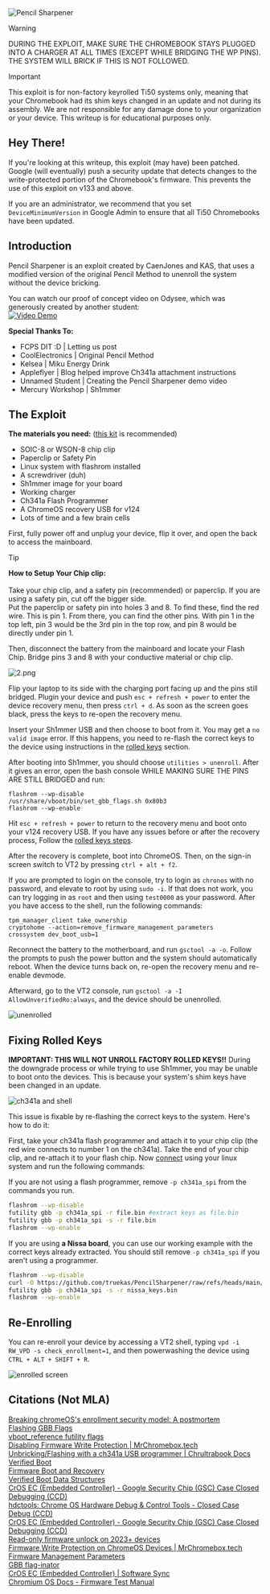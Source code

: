 
<img src="https://github.com/truekas/PencilSharpener/blob/main/src/Logo.png?raw=true" alt="Pencil Sharpener"/>

> [!WARNING]  
> DURING THE EXPLOIT, MAKE SURE THE CHROMEBOOK STAYS PLUGGED INTO A CHARGER AT ALL TIMES (EXCEPT WHILE BRIDGING THE WP PINS). THE SYSTEM WILL BRICK IF THIS IS NOT FOLLOWED.

> [!IMPORTANT]
> This exploit is for non-factory keyrolled Ti50 systems only, meaning that your Chromebook had its shim keys changed in an update and not during its assembly. We are not responsible for any damage done to your organization or your device. This writeup is for educational purposes only.

## Hey There!
If you're looking at this writeup, this exploit (may have) been patched. Google (will eventually) push a security update that detects changes to the write-protected portion of the Chromebook's firmware. This prevents the use of this exploit on v133 and above. 

If you are an administrator, we recommend that you set `DeviceMinimumVersion` in Google Admin to ensure that all Ti50 Chromebooks have been updated. 

## Introduction 
Pencil Sharpener is an exploit created by CaenJones and KAS, that uses a modified version of the original Pencil Method to unenroll the system without the device bricking.

You can watch our proof of concept video on Odysee, which was generously created by another student:
<br>
[![Video Demo](https://github.com/truekas/PencilSharpener/blob/main/src/Cover.png?raw=true)](https://ody.sh/xySDCFhvHi)

**Special Thanks To:**
- FCPS DIT :D        | Letting us post
- CoolElectronics    | Original Pencil Method
- Kelsea             | Miku Energy Drink
- Appleflyer         | Blog helped improve Ch341a attachment instructions
- Unnamed Student     | Creating the Pencil Sharpener demo video
- Mercury Workshop   | Sh1mmer 
  
## The Exploit
**The materials you need:** ([this kit](https://www.amazon.com/AiTrip-EEPROM-Programmer-CH341A-Adapter/dp/B07VNVVXW6) is recommended)

- SOIC-8 or WSON-8 chip clip
- Paperclip or Safety Pin
- Linux system with flashrom installed
- A screwdriver (duh)
- Sh1mmer image for your board
- Working charger
- Ch341a Flash Programmer
- A ChromeOS recovery USB for v124
- Lots of time and a few brain cells

First, fully power off and unplug your device, flip it over, and open the back to access the mainboard.

> [!TIP] 
> **How to Setup Your Chip clip:**
> \
> \
> Take your chip clip, and a safety pin (recommended) or paperclip. If you are using a safety pin, cut off the bigger side.\
> Put the paperclip or safety pin into holes 3 and 8. To find these, find the red wire. This is pin 1. From there, you can find the other pins.
> With pin 1 in the top left, pin 3 would be the 3rd pin in the top row, and pin 8 would be directly under pin 1.

Then, disconnect the battery from the mainboard and locate your Flash Chip. Bridge pins 3 and 8 with your conductive material or chip clip.

<img src="https://github.com/truekas/PencilSharpener/blob/main/src/2.png?raw=true" alt="2.png"/>

Flip your laptop to its side with the charging port facing up and the pins still bridged. Plugin your device and push `esc + refresh + power` to enter the device recovery menu, then press `ctrl + d`. As soon as the screen goes black, press the keys to re-open the recovery menu. 

Insert your Sh1mmer USB and then choose to boot from it. You may get a `no valid image` error. If this happens, you need to re-flash the correct keys to the device using instructions in the [rolled keys](#fixing-rolled-keys) section.

After booting into Sh1mmer, you should choose `utilities > unenroll`. After it gives an error, open the bash console WHILE MAKING SURE THE PINS ARE STILL BRIDGED and run:
```
flashrom --wp-disable
/usr/share/vboot/bin/set_gbb_flags.sh 0x80b3
flashrom --wp-enable
```
Hit `esc + refresh + power` to return to the recovery menu and boot onto your v124 recovery USB. If you have any issues before or after the recovery process, Follow the [rolled keys steps](#fixing-rolled-keys).

After the recovery is complete, boot into ChromeOS. Then, on the sign-in screen switch to VT2 by pressing `ctrl + alt + f2`. 

If you are prompted to login on the console, try to login as `chronos` with no password, and elevate to root by using `sudo -i`. If that does not work, you can try logging in as `root` and then using `test0000` as your password. After you have access to the shell, run the following commands:
```
tpm_manager_client take_ownership
cryptohome --action=remove_firmware_management_parameters
crossystem dev_boot_usb=1
```

Reconnect the battery to the motherboard, and run `gsctool -a -o`. Follow the prompts to push the power button and the system should automatically reboot. When the device turns back on, re-open the recovery menu and re-enable devmode.

Afterward, go to the VT2 console, run `gsctool -a -I AllowUnverifiedRo:always`, and the device should be unenrolled.

<img src="https://github.com/truekas/PencilSharpener/blob/main/src/unenrolled.png?raw=true" alt="unenrolled"/>

## Fixing Rolled Keys
**IMPORTANT: THIS WILL NOT UNROLL FACTORY ROLLED KEYS!!**
During the downgrade process or while trying to use Sh1mmer, you may be unable to boot onto the devices. This is because your system's shim keys have been changed in an update. 

<img src="https://github.com/truekas/PencilSharpener/blob/main/src/rolledkeys.png?raw=true" alt="ch341a and shell"/>

This issue is fixable by re-flashing the correct keys to the system. Here's how to do it:

First, take your ch341a flash programmer and attach it to your chip clip (the red wire connects to number 1 on the ch341a). Take the end of your chip clip, and re-attach it to your flash chip. Now [connect](https://docs.chrultrabook.com/docs/unbricking/unbrick-ch341a.html#prepping-to-flash) using your linux system and run the following commands: 

If you are not using a flash programmer, remove `-p ch341a_spi` from the commands you run.

```bash
flashrom --wp-disable
futility gbb -p ch341a_spi -r file.bin #extract keys as file.bin
futility gbb -p ch341a_spi -s -r file.bin
flashrom --wp-enable
```

If you are using **a Nissa board**, you can use our working example with the correct keys already extracted. You should still remove `-p ch341a_spi` if you aren't using a programmer. 

```bash
flashrom --wp-disable
curl -O https://github.com/truekas/PencilSharpener/raw/refs/heads/main/src/nissa_keys.bin
futility gbb -p ch341a_spi -s -r nissa_keys.bin
flashrom --wp-enable
```

## Re-Enrolling
You can re-enroll your device by accessing a VT2 shell, typing `vpd -i RW_VPD -s check_enrollment=1`, and then powerwashing the device using `CTRL + ALT + SHIFT + R`.

<img src="https://github.com/truekas/PencilSharpener/blob/main/src/enrolled.png?raw=true" alt="enrolled screen"/>

## Citations (Not MLA)
[Breaking chromeOS's enrollment security model: A postmortem](https://blog.coolelectronics.me/breaking-cros-6/)
<br>
[Flashing GBB Flags](https://appleflyers-blog.vercel.app/blog/gbbflagflash)
<br>
[vboot_reference futility flags](https://chromium.googlesource.com/chromiumos/platform/vboot_reference/+/refs/heads/main/futility/docs/cmd_gbb_utility.md)
<br>
[Disabling Firmware Write Protection | MrChromebox.tech](https://docs.mrchromebox.tech/docs/firmware/wp/disabling.html)
<br>
[Unbricking/Flashing with a ch341a USB programmer | Chrultrabook Docs](https://docs.chrultrabook.com/docs/unbricking/unbrick-ch341a.html)
<br>
[Verified Boot](https://www.chromium.org/chromium-os/chromiumos-design-docs/verified-boot/)
<br>
[Firmware Boot and Recovery](https://www.chromium.org/chromium-os/chromiumos-design-docs/firmware-boot-and-recovery/)
<br>
[Verified Boot Data Structures](https://www.chromium.org/chromium-os/chromiumos-design-docs/verified-boot-data-structures/)
<br>
[CrOS EC (Embedded Controller) - Google Security Chip (GSC) Case Closed Debugging (CCD)](https://chromium.googlesource.com/chromiumos/platform/ec/+/cr50_stab/docs/case_closed_debugging_gsc.md)
<br>
[hdctools: Chrome OS Hardware Debug & Control Tools - Closed Case Debug (CCD)](https://chromium.googlesource.com/chromiumos/third_party/hdctools/+/HEAD/docs/ccd.md)
<br>
[CrOS EC (Embedded Controller) - Google Security Chip (GSC) Case Closed Debugging (CCD)](https://chromium.googlesource.com/chromiumos/platform/ec/+/fe6ca90e/docs/case_closed_debugging_cr50.md)
<br>
[Read-only firmware unlock on 2023+ devices](https://www.chromium.org/chromium-os/developer-library/guides/device/ro-firmware-unlock/)
<br>
[Firmware Write Protection on ChromeOS Devices | MrChromebox.tech](https://docs.mrchromebox.tech/docs/firmware/wp/)
<br>
[Firmware Management Parameters](https://www.chromium.org/chromium-os/fwmp/)
<br>
[GBB flag-inator](https://binbashbanana.github.io/gbbflaginator/)
<br>
[CrOS EC (Embedded Controller) | Software Sync](https://chromium.googlesource.com/chromiumos/platform/ec/+/HEAD/README.md#Preventing-the-RW-EC-firmware-from-being-overwritten-by-Software-Sync-at-boot)
<br>
[Chromium OS Docs - Firmware Test Manual](https://chromium.googlesource.com/chromiumos/docs/+/master/firmware_test_manual.md)
